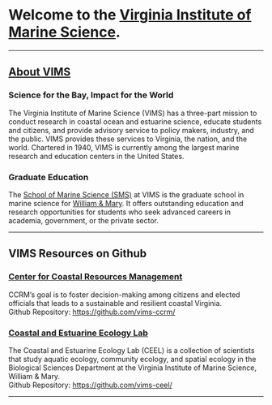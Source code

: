 # Welcome to the [Virginia Institute of Marine Science](https://vims.edu/). 
<hr>

## [About VIMS](https://vims.edu/about/)
### Science for the Bay, Impact for the World

The Virginia Institute of Marine Science (VIMS) has a three-part mission to conduct research in coastal ocean and estuarine science, educate students and citizens, and provide advisory service to policy makers, industry, and the public. VIMS provides these services to Virginia, the nation, and the world. Chartered in 1940, VIMS is currently among the largest marine research and education centers in the United States.

### Graduate Education
The [School of Marine Science (SMS)](https://vims.edu/education/graduate/index.php) at VIMS is the graduate school in marine science for [William & Mary](http://www.wm.edu/). It offers outstanding education and research opportunities for students who seek advanced careers in academia, government, or the private sector.
<hr>

## VIMS Resources on Github

### [Center for Coastal Resources Management](https://www.vims.edu/ccrm)
CCRM’s goal is to foster decision-making among citizens and elected officials that leads to a sustainable and resilient coastal Virginia.<BR>
Github Repository: https://github.com/vims-ccrm/


### [Coastal and Estuarine Ecology Lab](https://www.vims.edu/research/units/labgroups/ceel/)
The Coastal and Estuarine Ecology Lab (CEEL) is a collection of scientists that study aquatic ecology, community ecology, and spatial ecology in the Biological Sciences Department at the Virginia Institute of Marine Science, William & Mary. <BR>
Github Repository: https://github.com/vims-ceel/

<hr>


